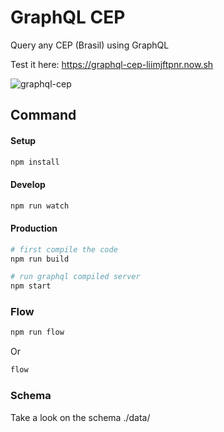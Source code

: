 # GraphQL CEP

Query any CEP (Brasil) using GraphQL

Test it here: https://graphql-cep-liimjftpnr.now.sh

![graphql-cep](sreenshot/graphql-cep.png)

## Command

#### Setup
```bash
npm install
```
#### Develop
```bash
npm run watch
```

#### Production
```bash
# first compile the code
npm run build

# run graphql compiled server
npm start
```

### Flow
```bash
npm run flow
```

Or
```bash
flow
```

### Schema
Take a look on the schema
./data/

